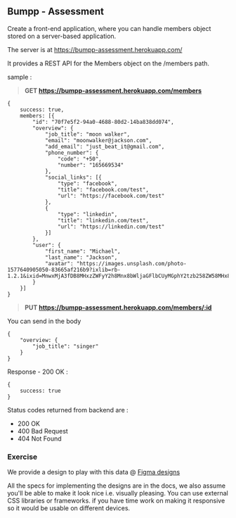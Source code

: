 ## Bumpp - Assessment

Create a front-end application, where you can handle members object stored on a server-based application.

The server is at https://bumpp-assessment.herokuapp.com/

It provides a REST API for the Members object on the /members path.

sample :

> **GET https://bumpp-assessment.herokuapp.com/members**

```
{
    success: true,
    members: [{
        "id": "70f7e5f2-94a0-4688-80d2-14ba838dd074",
        "overview": {
            "job_title": "moon walker",
            "email": "moonwalker@jackson.com",
            "add_email": "just_beat_it@gmail.com",
            "phone_number": {
                "code": "+50",
                "number": "165669534"
            },
            "social_links": [{
                "type": "facebook",
                "title": "facebook.com/test",
                "url": "https://facebook.com/test"
            },
            {
                "type": "linkedin",
                "title": "linkedin.com/test",
                "url": "https://linkedin.com/test"
            }]
        },
        "user": {
            "first_name": "Michael",
            "last_name": "Jackson",
            "avatar": "https://images.unsplash.com/photo-1577640905050-83665af216b9?ixlib=rb-1.2.1&ixid=MnwxMjA3fDB8MHxzZWFyY2h8Mnx8bWljaGFlbCUyMGphY2tzb258ZW58MHx8MHx8&auto=format&fit=crop&w=500&q=60"
        }
    }]
}
```

> **PUT https://bumpp-assessment.herokuapp.com/members/:id**

You can send in the body

```
{
    "overview: {
        "job_title": "singer"
    }
}
```

Response - 200 OK :

```
{
    success: true
}
```

Status codes returned from backend are :

- 200 OK
- 400 Bad Request
- 404 Not Found

### Exercise

We provide a design to play with this data @ [Figma designs](https://www.figma.com/file/mkP9uv5A0kO3eY2msu128B/Bumpp-Web-Technical-Assessment?node-id=0:1)

All the specs for implementing the designs are in the docs, we also assume you'll be able to make it look nice i.e. visually pleasing. You can use external CSS libraries or frameworks. if you have time work on making it responsive so it would be usable on different devices.
